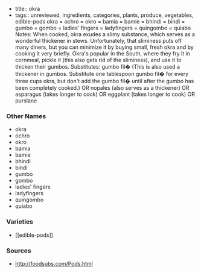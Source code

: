 - title:: okra
- tags:: unreviewed, ingredients, categories, plants, produce, vegetables, edible-pods
okra = ochro = okro = bamia = bamie = bhindi = bindi = gumbo = gombo = ladies' fingers = ladyfingers = quingombo = quiabo Notes: When cooked, okra exudes a slimy substance, which serves as a wonderful thickener in stews. Unfortunately, that sliminess puts off many diners, but you can minimize it by buying small, fresh okra and by cooking it very briefly. Okra's popular in the South, where they fry it in cornmeal, pickle it (this also gets rid of the sliminess), and use it to thicken their gumbos. Substitutes: gumbo fil� (This is also used a thickener in gumbos. Substitute one tablespoon gumbo fil� for every three cups okra, but don't add the gumbo fil� until after the gumbo has been completely cooked.) OR nopales (also serves as a thickener) OR asparagus (takes longer to cook) OR eggplant (takes longer to cook) OR purslane

### Other Names

* okra
* ochro
* okro
* bamia
* bamie
* bhindi
* bindi
* gumbo
* gombo
* ladies' fingers
* ladyfingers
* quingombo
* quiabo

### Varieties

* [[edible-pods]]

### Sources
* http://foodsubs.com/Pods.html
